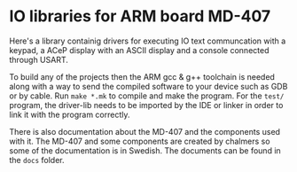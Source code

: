 #  IO libraries for ARM board MD-407

Here's a library containig drivers for executing IO text communcation with a keypad, a ACeP display
with an ASCII display and a console connected through USART.

To build any of the projects then the ARM gcc & g++ toolchain is needed along with a way to send
the compiled software to your device such as GDB or by cable. Run `make *.mk` to compile and make the program. For the `test/` program, the driver-lib needs to be imported by the IDE or linker
in order to link it with the program correctly.

There is also documentation about the MD-407 and the components used with it. The MD-407 and some
components are created by chalmers so some of the documentation is in Swedish. The documents can be
found in the `docs` folder.
